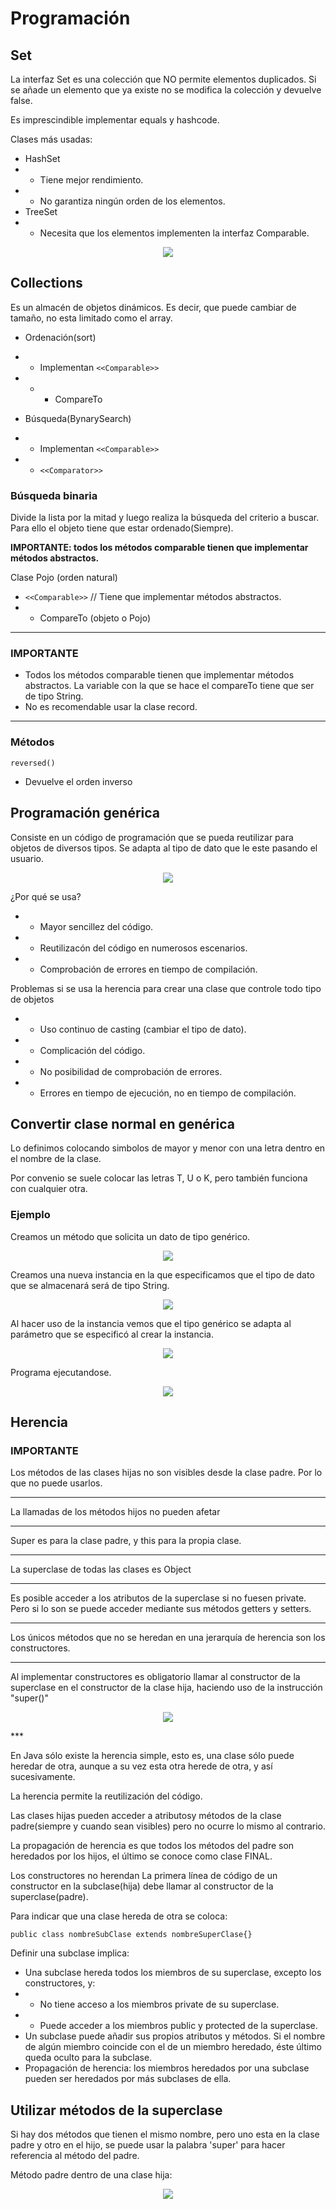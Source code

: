# Programación

## Set

La interfaz Set es una colección que NO permite elementos duplicados. Si se añade un elemento que ya existe no se modifica la colección y devuelve false.

Es imprescindible implementar equals y hashcode.

Clases más usadas:

* HashSet
* * Tiene mejor rendimiento.
* * No garantiza ningún orden de los elementos.
* TreeSet 
* * Necesita que los elementos implementen la interfaz Comparable.

<p align="center"> <img src="https://user-images.githubusercontent.com/92431188/218928588-cb0165e7-5ba4-486f-b5b5-3a2c4ee61169.png"> </p>

## Collections
Es un almacén de objetos dinámicos. Es decir, que puede cambiar de tamaño, no esta limitado como el array.

* Ordenación(sort)
* * Implementan `<<Comparable>>`
* * * CompareTo

* Búsqueda(BynarySearch)
* * Implementan `<<Comparable>>`
* * `<<Comparator>>`

### Búsqueda binaria

Divide la lista por la mitad y luego realiza la búsqueda del criterio a buscar. Para ello el objeto tiene que estar ordenado(Siempre).

**IMPORTANTE: todos los métodos comparable tienen que implementar métodos abstractos.**

Clase Pojo (orden natural)
* `<<Comparable>>` // Tiene que implementar métodos abstractos.
* * CompareTo (objeto o Pojo)

***
### IMPORTANTE

* Todos los métodos comparable tienen que implementar métodos abstractos. La variable con la que se hace el compareTo tiene que ser de tipo String.
* No es recomendable usar la clase record.

***

### Métodos
`reversed()`
* Devuelve el orden inverso


## Programación genérica

Consiste en un código de programación que se pueda reutilizar para objetos de diversos tipos. Se adapta al tipo de dato que le este pasando el usuario.

<p align="center"> <img src="https://user-images.githubusercontent.com/92431188/216878887-b7907c24-0542-48e4-958f-5b198ab6cece.png"> </p>


¿Por qué se usa?
* * Mayor sencillez del código.
* * Reutilizacón del código en numerosos escenarios.
* * Comprobación de errores en tiempo de compilación.

Problemas si se usa la herencia para crear una clase que controle todo tipo de objetos
- - Uso continuo de casting (cambiar el tipo de dato).
- - Complicación del código.
- - No posibilidad de comprobación de errores.
- - Errores en tiempo de ejecución, no en tiempo de compilación.

## Convertir clase normal en genérica

Lo definimos colocando simbolos de mayor y menor  con una letra dentro en el nombre de la clase.

Por convenio se suele colocar las letras T, U o K, pero también funciona con cualquier otra.

### Ejemplo

Creamos un método que solicita un dato de tipo genérico.

<p align="center"> <img src="https://user-images.githubusercontent.com/92431188/216883646-2085d50f-4228-4db9-92d9-bbba3d82a0ed.png"> </p>

Creamos una nueva instancia en la que especificamos que el tipo de dato que se almacenará será de tipo String.

<p align="center"> <img src="https://user-images.githubusercontent.com/92431188/216884000-ad23cfdc-d9d7-4166-90b1-c8244425e05b.png"> </p>

Al hacer uso de la instancia vemos que el tipo genérico se adapta al parámetro que se especificó al crear la instancia.

<p align="center"> <img src="https://user-images.githubusercontent.com/92431188/216884275-d97fbcac-2477-4767-b5bd-cb770a9d78ea.png"> </p>

Programa ejecutandose.

<p align="center"> <img src="https://user-images.githubusercontent.com/92431188/216885444-c782ea88-70c2-4df1-8679-5e2b0bcefb19.png"> </p>

## Herencia

### IMPORTANTE
Los métodos de las clases hijas no son visibles desde la clase padre. Por lo que no puede usarlos.
***
La llamadas de los métodos hijos no pueden afetar
***
Super es para la clase padre, y this para la propia clase.
***
La superclase de todas las clases es Object
***
Es posible acceder a los atributos de la superclase si no fuesen private. Pero si lo son se puede acceder mediante sus métodos getters y setters.
***
Los únicos métodos que no se heredan en una jerarquía de herencia son los constructores.
***
Al implementar constructores es obligatorio llamar al constructor de la superclase en el constructor de la clase hija, haciendo uso de la instrucción "super()"

<p align="center"> <img src="https://user-images.githubusercontent.com/92431188/218369175-0ee220b4-1047-49bc-a1ee-29704a881554.png"> </p>
***


En Java sólo existe la herencia simple, esto es, una clase sólo puede heredar de otra, aunque a su vez esta otra herede de otra, y así sucesivamente.

La herencia permite la reutilización del código.

Las clases hijas pueden acceder a atributosy métodos de la clase padre(siempre y cuando sean visibles) pero no ocurre lo mismo al contrario.

La propagación de herencia es que todos los métodos del padre son heredados por los hijos, el último se conoce como clase FINAL.

Los constructores no herendan
La primera línea de código de un constructor en la subclase(hija) debe llamar al constructor de la superclase(padre).

Para indicar que una clase hereda de otra se coloca:

`public class nombreSubClase extends nombreSuperClase{}`

Definir una subclase implica:
* Una subclase hereda todos los miembros de su superclase, excepto los constructores, y:
* * No tiene acceso a los miembros private de su superclase.
* * Puede acceder a los miembros public y protected de la superclase.
* Un subclase puede añadir sus propios atributos y métodos. Si el nombre de algún miembro coincide con el de un miembro heredado, éste último queda oculto para la subclase.
* Propagación de herencia: los miembros heredados por una subclase pueden ser heredados por más subclases de ella.

## Utilizar métodos de la superclase

Si hay dos métodos que tienen el mismo nombre, pero uno esta en la clase padre y otro en el hijo, se puede usar la palabra 'super' para hacer referencia al método del padre.

Método padre dentro de una clase hija:

<p align="center"> <img src="https://user-images.githubusercontent.com/92431188/218368470-21d58412-1f8b-4968-b0c2-960b291c17ca.png"> </p>













